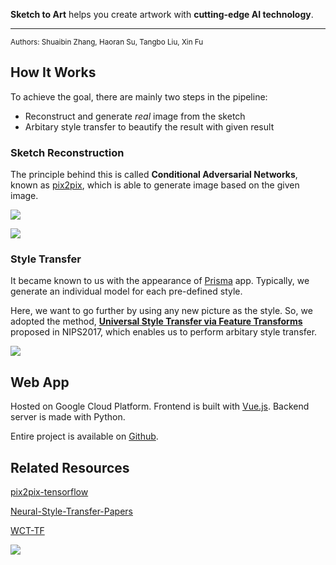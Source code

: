 **Sketch to Art** helps you create artwork with **cutting-edge AI technology**.

---

<small>
Authors: Shuaibin Zhang, Haoran Su, Tangbo Liu, Xin Fu
</small>

## How It Works

To achieve the goal, there are mainly two steps in the pipeline:

- Reconstruct and generate *real* image from the sketch
- Arbitary style transfer to beautify the result with given result

### Sketch Reconstruction

The principle behind this is called **Conditional Adversarial Networks**, known as [pix2pix](https://phillipi.github.io/pix2pix/), which is able to generate image based on the given image.

![](https://phillipi.github.io/pix2pix/images/teaser_v3.jpg)

![](https://phillipi.github.io/pix2pix/images/edges2cats.jpg)

### Style Transfer

It became known to us with the appearance of [Prisma](https://prisma-ai.com/) app. Typically, we generate an individual model for each pre-defined style. 

Here, we want to go further by using any new picture as the style. So, we adopted the method, [**Universal Style Transfer via Feature Transforms**](https://arxiv.org/abs/1705.08086) proposed in NIPS2017, which enables us to perform arbitary style transfer.

![](https://raw.githubusercontent.com/Yijunmaverick/UniversalStyleTransfer/master/figs/p1.jpg)

## Web App

Hosted on Google Cloud Platform. 
Frontend is built with [Vue.js](https://vuejs.org/). 
Backend server is made with Python.

Entire project is available on [Github](https://github.com/mtobeiyf/sketch-to-art).

## Related Resources

[pix2pix-tensorflow](https://github.com/affinelayer/pix2pix-tensorflow)

[Neural-Style-Transfer-Papers](https://github.com/ycjing/Neural-Style-Transfer-Papers)

[WCT-TF](https://github.com/eridgd/WCT-TF)

![](https://api.qrserver.com/v1/create-qr-code/?size=150x150&data=https://dip.imfing.com)